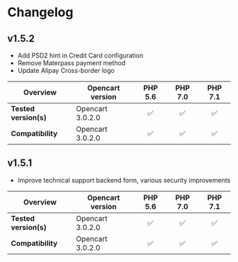 # Changelog

## v1.5.2

* Add PSD2 hint in Credit Card configuration  
* Remove Materpass payment method  
* Update Alipay Cross-border logo  

|  Overview | Opencart version | PHP 5.6 | PHP 7.0 | PHP 7.1 |  
|---|---|:---:|:---:|:---:|  
| **Tested version(s)** | Opencart 3.0.2.0 | &#9989; | &#9989; | &#9989; |   
| **Compatibility** | Opencart 3.0.2.0 | &#9989; | &#9989; | &#9989; |   

## v1.5.1

* Improve technical support backend form, various security improvements

|  Overview | Opencart version | PHP 5.6 | PHP 7.0 | PHP 7.1 |  
|---|---|:---:|:---:|:---:|  
| **Tested version(s)** | Opencart 3.0.2.0 | &#9989; | &#9989; | &#9989; |   
| **Compatibility** | Opencart 3.0.2.0 | &#9989; | &#9989; | &#9989; |   